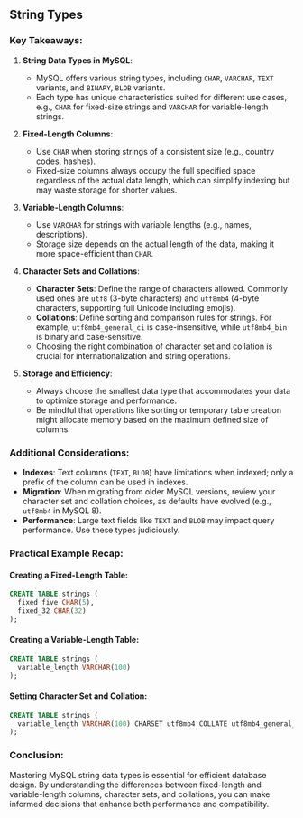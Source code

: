 ## String Types

### **Key Takeaways:**
1. **String Data Types in MySQL**:
   - MySQL offers various string types, including `CHAR`, `VARCHAR`, `TEXT` variants, and `BINARY`, `BLOB` variants.
   - Each type has unique characteristics suited for different use cases, e.g., `CHAR` for fixed-size strings and `VARCHAR` for variable-length strings.

2. **Fixed-Length Columns**:
   - Use `CHAR` when storing strings of a consistent size (e.g., country codes, hashes).
   - Fixed-size columns always occupy the full specified space regardless of the actual data length, which can simplify indexing but may waste storage for shorter values.

3. **Variable-Length Columns**:
   - Use `VARCHAR` for strings with variable lengths (e.g., names, descriptions).
   - Storage size depends on the actual length of the data, making it more space-efficient than `CHAR`.

4. **Character Sets and Collations**:
   - **Character Sets**: Define the range of characters allowed. Commonly used ones are `utf8` (3-byte characters) and `utf8mb4` (4-byte characters, supporting full Unicode including emojis).
   - **Collations**: Define sorting and comparison rules for strings. For example, `utf8mb4_general_ci` is case-insensitive, while `utf8mb4_bin` is binary and case-sensitive.
   - Choosing the right combination of character set and collation is crucial for internationalization and string operations.

5. **Storage and Efficiency**:
   - Always choose the smallest data type that accommodates your data to optimize storage and performance.
   - Be mindful that operations like sorting or temporary table creation might allocate memory based on the maximum defined size of columns.

### **Additional Considerations:**
- **Indexes**: Text columns (`TEXT`, `BLOB`) have limitations when indexed; only a prefix of the column can be used in indexes.
- **Migration**: When migrating from older MySQL versions, review your character set and collation choices, as defaults have evolved (e.g., `utf8mb4` in MySQL 8).
- **Performance**: Large text fields like `TEXT` and `BLOB` may impact query performance. Use these types judiciously.

### **Practical Example Recap**:
#### Creating a Fixed-Length Table:
```sql
CREATE TABLE strings (
  fixed_five CHAR(5),
  fixed_32 CHAR(32)
);
```

#### Creating a Variable-Length Table:
```sql
CREATE TABLE strings (
  variable_length VARCHAR(100)
);
```

#### Setting Character Set and Collation:
```sql
CREATE TABLE strings (
  variable_length VARCHAR(100) CHARSET utf8mb4 COLLATE utf8mb4_general_ci
);
```

### **Conclusion:**
Mastering MySQL string data types is essential for efficient database design. By understanding the differences between fixed-length and variable-length columns, character sets, and collations, you can make informed decisions that enhance both performance and compatibility.
